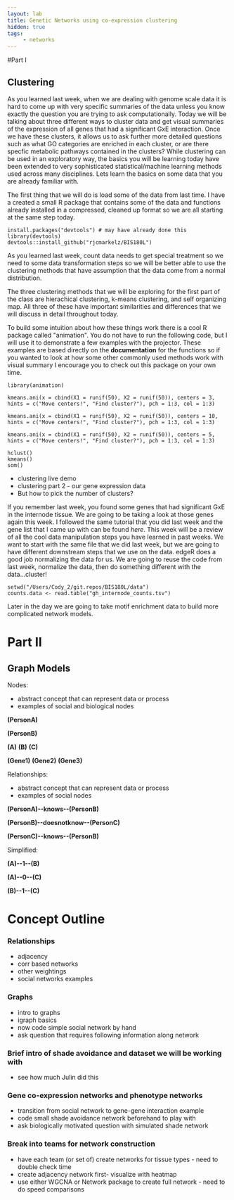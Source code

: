 ```yaml
---
layout: lab
title: Genetic Networks using co-expression clustering
hidden: true
tags:
     - networks
---
```

#Part I
## Clustering
As you learned last week, when we are dealing with genome scale data it is hard to come up with very specific summaries of the data unless you know exactly the question you are trying to ask computationally. Today we will be talking about three different ways to cluster data and get visual summaries of the expression of all genes that had a significant GxE interaction. Once we have these clusters, it allows us to ask further more detailed questions such as what GO categories are enriched in each cluster, or are there specfic metabolic pathways contained in the clusters? While clustering can be used in an exploratory way, the basics you will be learning today have been extended to very sophisticated statistical/machine learning methods used across many disciplines. Lets learn the basics on some data that you are already familiar with.

The first thing that we will do is load some of the data from last time. I have a created a small R package that contains some of the data and functions already installed in a compressed, cleaned up format so we are all starting at the same step today.

```{r ,echo=F,results='hide'}
install.packages("devtools") # may have already done this
library(devtools)
devtools::install_github("rjcmarkelz/BIS180L")
```

As you learned last week, count data needs to get special treatment so we need to some data transformation steps so we will be better able to use the clustering methods that have assumption that the data come from a normal distribution. 

The three clustering methods that we will be exploring for the first part of the class are hierachical clustering, k-means clustering, and self organizing map. All three of these have important similarities and differences that we will discuss in detail throughout today.

To build some intuition about how these things work there is a cool R package called "animation". You do not have to run the following code, but I will use it to demonstrate a few examples with the projector. These examples are based directly on the **documentation** for the functions so if you wanted to look at how some other commonly used methods work with visual summary I encourage you to check out this package on your own time.

```{r ,echo=F,results='hide'} 
library(animation)

kmeans.ani(x = cbind(X1 = runif(50), X2 = runif(50)), centers = 3,
hints = c("Move centers!", "Find cluster?"), pch = 1:3, col = 1:3)

kmeans.ani(x = cbind(X1 = runif(50), X2 = runif(50)), centers = 10,
hints = c("Move centers!", "Find cluster?"), pch = 1:3, col = 1:3)

kmeans.ani(x = cbind(X1 = runif(50), X2 = runif(50)), centers = 5,
hints = c("Move centers!", "Find cluster?"), pch = 1:3, col = 1:3)

```


```{r ,echo=F,results='hide'} 
hclust() 
kmeans()
som()
```


* clustering live demo
* clustering part 2 - our gene expression data
* But how to pick the number of clusters? 

If you remember last week, you found some genes that had significant GxE in the internode tissue. We are going to be taking a look at those genes again this week. I followed the same tutorial that you did last week and the gene list that I came up with can be found *here*. This week will be a review of all the cool data manipulation steps you have learned in past weeks. We want to start with the same file that we did last week, but we are going to have different downstream steps that we use on the data. edgeR does a good job normalizing the data for us. We are going to reuse the code from last week, normalize the data, then do something different with the data...cluster! 

```{r ,echo=F,results='hide'} 
setwd("/Users/Cody_2/git.repos/BIS180L/data")
counts.data <- read.table("gh_internode_counts.tsv")
```

Later in the day we are going to take motif enrichment data to build more complicated network models. 





# Part II
## Graph Models
Nodes:

* abstract concept that can represent data or process
* examples of social and biological nodes

**(PersonA)**

**(PersonB)**

**(A)**    **(B)**    **(C)**

**(Gene1)**    **(Gene2)**    **(Gene3)**

Relationships:
* abstract concept that can represent data or process
* examples of social nodes

**(PersonA)--knows--(PersonB)**

**(PersonB)--doesnotknow--(PersonC)**

**(PersonC)--knows--(PersonB)**

Simplified:

**(A)--1--(B)**

**(A)--0--(C)**

**(B)--1--(C)**

# Concept Outline

### Relationships
* adjacency 
* corr based networks
* other weightings
* social networks examples

### Graphs
* intro to graphs
* igraph basics
* now code simple social network by hand
* ask question that requires following information along network

### Brief intro of shade avoidance and dataset we will be working with
* see how much Julin did this

### Gene co-expression networks and phenotype networks
* transition from social network to gene-gene interaction example
* code small shade avoidance network beforehand to play with
* ask biologically motivated question with simulated shade network

### Break into teams for network construction
* have each team (or set of) create networks for tissue types - need to double check time
* create adjacency network first- visualize with heatmap
* use either WGCNA or Network package to create full network - need to do speed comparisons







